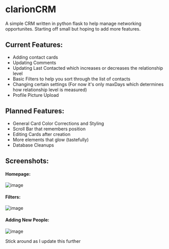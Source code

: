 # clarionCRM
A simple CRM written in python flask to help manage networking opportunites. Starting off small but hoping to add more features.

<h2>Current Features:</h2>

* Adding contact cards
* Updating Comments
* Updating Last Contacted which increases or decreases the relationship level
* Basic Filters to help you sort through the list of contacts
* Changing certain settings (For now it's only maxDays which determines how relationship level is measured)
* Profile Picture Upload

<h2>Planned Features:</h2>

* General Card Color Corrections and Styling
* Scroll Bar that remembers position
* Editing Cards after creation
* More elements that glow (tastefully)
* Database Cleanups

<h2>Screenshots:</h2>
<h4>Homepage: </h4>

![image](https://github.com/user-attachments/assets/b1782051-3448-44ae-8aa9-0f0b19e1d83c)

<h4>Filters: </h4>

![image](https://github.com/user-attachments/assets/c427244b-c93a-411c-80b3-0faea6f91466)

<h4>Adding New People: </h4>

![image](https://github.com/user-attachments/assets/0dafc09d-4aff-4817-9f22-78336653c17b)



Stick around as I update this further
